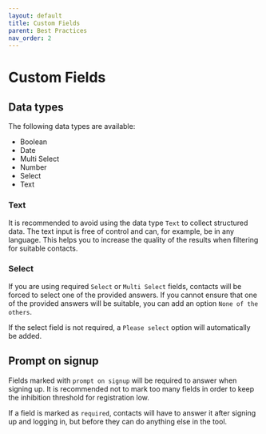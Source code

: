```yaml
---
layout: default
title: Custom Fields
parent: Best Practices
nav_order: 2
---
```


# Custom Fields

## Data types

The following data types are available:

- Boolean
- Date
- Multi Select
- Number
- Select
- Text

### Text

It is recommended to avoid using the data type `Text` to collect structured data. The text input is free of control and can, for example, be in any language. This helps you to increase the quality of the results when filtering for suitable contacts.

### Select

If you are using required `Select` or `Multi Select` fields, contacts will be forced to select one of the provided answers. If you cannot ensure that one of the provided answers will be suitable, you can add an option `None of the others`.

If the select field is not required, a `Please select` option will automatically be added.

## Prompt on signup

Fields marked with `prompt on signup` will be required to answer when signing up. It is recommended not to mark too many fields in order to keep the inhibition threshold for registration low.

If a field is marked as `required`, contacts will have to answer it after signing up and logging in, but before they can do anything else in the tool.
